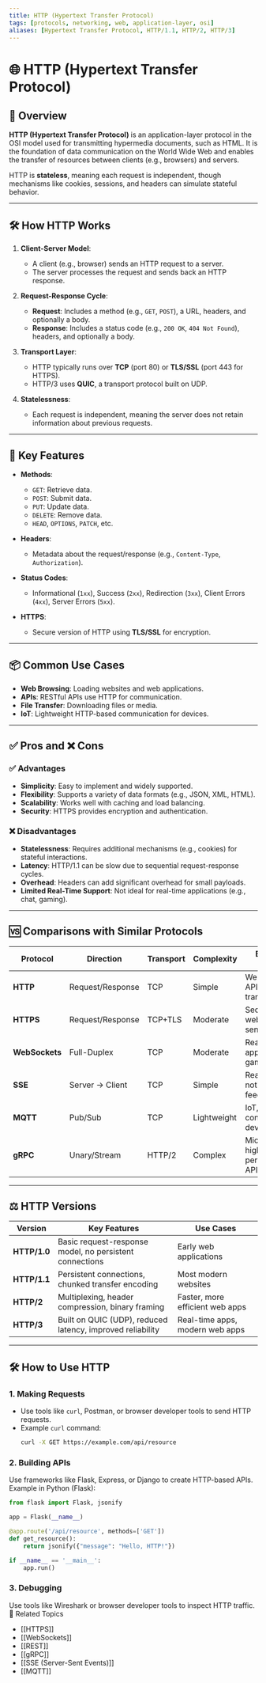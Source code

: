```yaml
---
title: HTTP (Hypertext Transfer Protocol)
tags: [protocols, networking, web, application-layer, osi]
aliases: [Hypertext Transfer Protocol, HTTP/1.1, HTTP/2, HTTP/3]
---
```


# 🌐 HTTP (Hypertext Transfer Protocol)

## 🧭 Overview

**HTTP (Hypertext Transfer Protocol)** is an application-layer protocol in the OSI model used for transmitting hypermedia documents, such as HTML. It is the foundation of data communication on the World Wide Web and enables the transfer of resources between clients (e.g., browsers) and servers.

HTTP is **stateless**, meaning each request is independent, though mechanisms like cookies, sessions, and headers can simulate stateful behavior.

---

## 🛠️ How HTTP Works

1. **Client-Server Model**:
   - A client (e.g., browser) sends an HTTP request to a server.
   - The server processes the request and sends back an HTTP response.

2. **Request-Response Cycle**:
   - **Request**: Includes a method (e.g., `GET`, `POST`), a URL, headers, and optionally a body.
   - **Response**: Includes a status code (e.g., `200 OK`, `404 Not Found`), headers, and optionally a body.

3. **Transport Layer**:
   - HTTP typically runs over **TCP** (port 80) or **TLS/SSL** (port 443 for HTTPS).
   - HTTP/3 uses **QUIC**, a transport protocol built on UDP.

4. **Statelessness**:
   - Each request is independent, meaning the server does not retain information about previous requests.

---

## 🧩 Key Features

- **Methods**:
  - `GET`: Retrieve data.
  - `POST`: Submit data.
  - `PUT`: Update data.
  - `DELETE`: Remove data.
  - `HEAD`, `OPTIONS`, `PATCH`, etc.

- **Headers**:
  - Metadata about the request/response (e.g., `Content-Type`, `Authorization`).

- **Status Codes**:
  - Informational (`1xx`), Success (`2xx`), Redirection (`3xx`), Client Errors (`4xx`), Server Errors (`5xx`).

- **HTTPS**:
  - Secure version of HTTP using **TLS/SSL** for encryption.

---

## 📦 Common Use Cases

- **Web Browsing**: Loading websites and web applications.
- **APIs**: RESTful APIs use HTTP for communication.
- **File Transfer**: Downloading files or media.
- **IoT**: Lightweight HTTP-based communication for devices.

---

## ✅ Pros and ❌ Cons

### ✅ Advantages
- **Simplicity**: Easy to implement and widely supported.
- **Flexibility**: Supports a variety of data formats (e.g., JSON, XML, HTML).
- **Scalability**: Works well with caching and load balancing.
- **Security**: HTTPS provides encryption and authentication.

### ❌ Disadvantages
- **Statelessness**: Requires additional mechanisms (e.g., cookies) for stateful interactions.
- **Latency**: HTTP/1.1 can be slow due to sequential request-response cycles.
- **Overhead**: Headers can add significant overhead for small payloads.
- **Limited Real-Time Support**: Not ideal for real-time applications (e.g., chat, gaming).

---

## 🆚 Comparisons with Similar Protocols

| Protocol      | Direction      | Transport | Complexity | Best Use Cases                     |
|---------------|----------------|-----------|------------|------------------------------------|
| **HTTP**      | Request/Response | TCP       | Simple     | Websites, APIs, file transfer     |
| **HTTPS**     | Request/Response | TCP+TLS   | Moderate   | Secure websites, sensitive data   |
| **WebSockets**| Full-Duplex    | TCP       | Moderate   | Real-time apps (chat, gaming)     |
| **SSE**       | Server → Client | TCP       | Simple     | Real-time notifications, feeds    |
| **MQTT**      | Pub/Sub        | TCP       | Lightweight | IoT, telemetry, constrained devices |
| **gRPC**      | Unary/Stream   | HTTP/2    | Complex    | Microservices, high-performance APIs |

---

## ⚖️ HTTP Versions

| Version   | Key Features                              | Use Cases                          |
|-----------|-------------------------------------------|------------------------------------|
| **HTTP/1.0** | Basic request-response model, no persistent connections | Early web applications            |
| **HTTP/1.1** | Persistent connections, chunked transfer encoding | Most modern websites              |
| **HTTP/2**   | Multiplexing, header compression, binary framing | Faster, more efficient web apps   |
| **HTTP/3**   | Built on QUIC (UDP), reduced latency, improved reliability | Real-time apps, modern web apps   |

---

## 🛠️ How to Use HTTP

### 1. **Making Requests**
- Use tools like `curl`, Postman, or browser developer tools to send HTTP requests.
- Example `curl` command:
  ```bash
  curl -X GET https://example.com/api/resource
  ```
### 2. Building APIs
Use frameworks like Flask, Express, or Django to create HTTP-based APIs.
Example in Python (Flask):
```python
from flask import Flask, jsonify

app = Flask(__name__)

@app.route('/api/resource', methods=['GET'])
def get_resource():
    return jsonify({"message": "Hello, HTTP!"})

if __name__ == '__main__':
    app.run()
```
### 3. Debugging
Use tools like Wireshark or browser developer tools to inspect HTTP traffic.
🔗 Related Topics
- [[HTTPS]]
- [[WebSockets]]
- [[REST]]
- [[gRPC]]
- [[SSE (Server-Sent Events)]]
- [[MQTT]]
